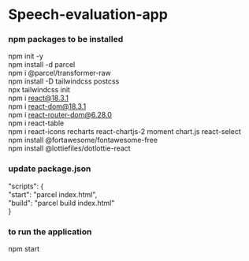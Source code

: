 # Speech-evaluation-app

### npm packages to be installed
npm init -y <br />
npm install -d parcel <br />
npm i @parcel/transformer-raw <br />
npm install -D tailwindcss postcss <br />
npx tailwindcss init <br />
npm i react@18.3.1 <br />
npm i react-dom@18.3.1 <br />
npm i react-router-dom@6.28.0 <br />
npm i react-table <br />
npm i react-icons recharts react-chartjs-2 moment chart.js react-select <br />
npm install @fortawesome/fontawesome-free <br />
npm install @lottiefiles/dotlottie-react


### update package.json
"scripts": {<br />
	"start": "parcel index.html",<br />
	"build": "parcel build index.html"<br />
	}
### to run the application
npm start

